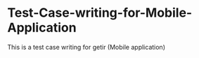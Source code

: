 # Test-Case-writing-for-Mobile-Application
This is a test case writing for getir (Mobile application)
